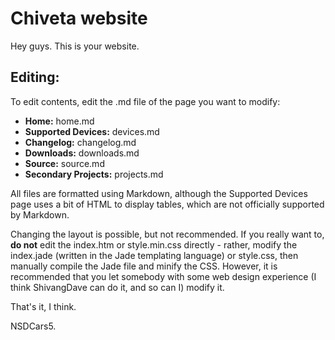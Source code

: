 # Chiveta website

Hey guys. This is your website.

## Editing: 

To edit contents, edit the .md file of the page you want to modify:

- **Home:** home.md
- **Supported Devices:** devices.md
- **Changelog:** changelog.md
- **Downloads:** downloads.md
- **Source:** source.md
- **Secondary Projects:** projects.md

All files are formatted using Markdown, although the Supported Devices page uses a bit of HTML to display tables, which are not officially supported by Markdown.

Changing the layout is possible, but not recommended. If you really want to, **do not** edit the index.htm or style.min.css directly - rather, modify the index.jade (written in the Jade templating language) or style.css, then manually compile the Jade file and minify the CSS. However, it is recommended that you let somebody with some web design experience (I think ShivangDave can do it, and so can I) modify it.

That's it, I think.

NSDCars5.
